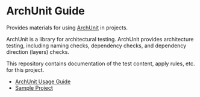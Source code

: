 # ArchUnit Guide

Provides materials for using [ArchUnit](https://www.archunit.org/) in projects. 

ArchUnit is a library for architectural testing.
ArchUnit provides architecture testing, including naming checks, dependency checks, and dependency direction (layers) checks.

This repository contains documentation of the test content, apply rules, etc. for this project.

- [ArchUnit Usage Guide](./docs/README.md)
- [Sample Project](../../../../../../../Sample_Project/Source_Code/proman-project)